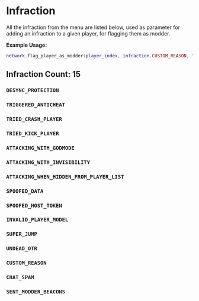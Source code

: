 # Infraction

All the infraction from the menu are listed below, used as parameter for adding an infraction to a given player, for flagging them as modder.

**Example Usage:**
```lua
network.flag_player_as_modder(player_index, infraction.CUSTOM_REASON, "My custom reason on why the player is flagged as a modder")
```

## Infraction Count: 15

### `DESYNC_PROTECTION`
### `TRIGGERED_ANTICHEAT`
### `TRIED_CRASH_PLAYER`
### `TRIED_KICK_PLAYER`
### `ATTACKING_WITH_GODMODE`
### `ATTACKING_WITH_INVISIBILITY`
### `ATTACKING_WHEN_HIDDEN_FROM_PLAYER_LIST`
### `SPOOFED_DATA`
### `SPOOFED_HOST_TOKEN`
### `INVALID_PLAYER_MODEL`
### `SUPER_JUMP`
### `UNDEAD_OTR`
### `CUSTOM_REASON`
### `CHAT_SPAM`
### `SENT_MODDER_BEACONS`
